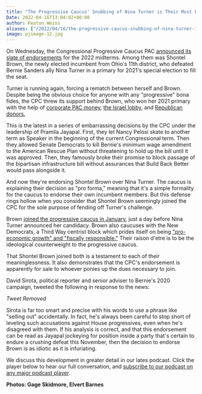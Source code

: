 ```yaml
---
title: "The Progressive Caucus' Snubbing of Nina Turner is Their Most Blatant Betrayal Yet"
Date: 2022-04-16T13:04:02+00:00
author: Keaton Weiss
aliases: ["/2022/04/16/the-progressive-caucus-snubbing-of-nina-turner-is-their-most-blatant-betrayal-yet"]
image: pjimage-12.jpg
---
```


On Wednesday, the Congressional Progressive Caucus PAC [announced its slate of endorsements](https://weareprogressives.org/congressional-progressive-caucus-pac-announces-new-endorsement-slate/) for the 2022 midterms. Among them was Shontel Brown, the newly elected incumbent from Ohio's 11th district, who defeated Bernie Sanders ally Nina Turner in a primary for 2021's special election to fill the seat.

Turner is running again, forcing a rematch between herself and Brown. Despite being the obvious choice for anyone with any "progressive" bona fides, the CPC threw its support behind Brown, who won her 2021 primary with the help of [corporate PAC money](https://www.dispatch.com/story/news/2021/08/02/ohio-11-congressional-district-dark-money-shontel-brown-nina-turner/5406892001/), [the Israel lobby](https://mondoweiss.net/2021/08/nina-turner-is-beaten-by-shontel-brown-and-pro-israel-forces-in-ohio-primary/), and [Republican donors.](https://theintercept.com/2021/07/27/nina-turner-shontel-brown-ohio-gop/)

This is the latest in a series of embarrassing decisions by the CPC under the leadership of Pramila Jayapal. First, they let Nancy Pelosi skate to another term as Speaker in the beginning of the current Congressional term. Then they allowed Senate Democrats to kill Bernie's minimum wage amendment to the American Rescue Plan without threatening to hold up the bill until it was approved. Then, they famously broke their promise to block passage of the bipartisan infrastructure bill without assurances that Build Back Better would pass alongside it. 

And now they're endorsing Shontel Brown over Nina Turner. The caucus is explaining their decision as "pro forma," meaning that it's a simple formality for the caucus to endorse their own incumbent members. But this defense rings hollow when you consider that Shontel Brown seemingly joined the CPC for the sole purpose of fending off Turner's challenge.

Brown [joined the progressive caucus in January](https://www.youtube.com/watch?v=u0n_z67pG5U), just a day before Nina Turner announced her candidacy. Brown also caucuses with the New Democrats, a Third Way centrist block which prides itself on being ["pro-economic growth" and "fiscally responsible."](https://newdemocratcoalition.house.gov/about-us) Their raison d'etre is to be the ideological counterweight to the progressive caucus. 

That Shontel Brown joined both is a testament to each of their meaninglessness. It also demonstrates that the CPC's endorsement is apparently for sale to whoever ponies up the dues necessary to join. 

David Sirota, political reporter and senior adviser to Bernie's 2020 campaign, tweeted the following in response to the news:

*Tweet Removed*

Sirota is far too smart and precise with his words to use a phrase like "selling out" accidentally. In fact, he's always been careful to stop short of leveling such accusations against House progressives, even when he's disagreed with them. If his analysis is correct, and that this endorsement can be read as Jayapal jockeying for position inside a party that's certain to endure a crushing defeat this November, then the decision to endorse Brown is as idiotic as it is infuriating.

We discuss this development in greater detail in our lates podcast. Click the player below to hear our full conversation, and [subscribe to our podcast on any major podcast player](https://www.podpage.com/due-dissidence-1/).

**Photos: Gage Skidmore, Elvert Barnes**
